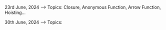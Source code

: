 23rd June, 2024 -->
Topics: Closure, Anonymous Function, Arrow Function, Hoisting...




 30th June, 2024 -->
Topics: 
